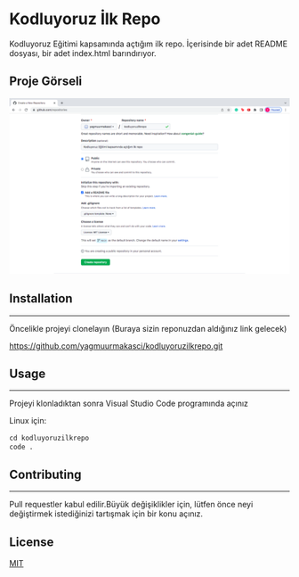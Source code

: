 # Kodluyoruz İlk Repo
Kodluyoruz Eğitimi kapsamında açtığım ilk repo. İçerisinde bir adet README dosyası, bir adet index.html barındırıyor.

## Proje Görseli
![](https://github.com/yagmuurmakasci/kodluyoruzilkrepo/blob/d2933638a895d3456e337f293bbeb4fcc9e69959/reporesmi.png)

## Installation
---
Öncelikle projeyi clonelayın (Buraya sizin reponuzdan aldığınız link gelecek)

https://github.com/yagmuurmakasci/kodluyoruzilkrepo.git

## Usage
---
Projeyi klonladıktan sonra Visual Studio Code programında açınız

Linux için:
```
cd kodluyoruzilkrepo
code . 
```
## Contributing
---
Pull requestler kabul edilir.Büyük değişiklikler için, lütfen önce neyi değiştirmek istediğinizi tartışmak için bir konu açınız.

## License

[MIT](https://choosealicense.com/licenses/mit/)
